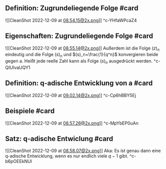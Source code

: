 ## Definition: Zugrundeliegende Folge #card 
![[CleanShot 2022-12-09 at 08.54.15@2x.png]]
^c-YHfaWPcaZ4

## Eigenschaften: Zugrundeliegende Folge #card 
![[CleanShot 2022-12-09 at 08.55.14@2x.png]]
Außerdem ist die Folge $(z)_n$ eindeutig und die Folge $(s)_n$ und $(s)_n+\frac{1}{q^n}$ konvergieren beide gegen a. Heißt jede reelle Zahl kann als Folge $(s)_n$ ausgedrückt werden.
^c-QIUIvaUQY1

## Definition: q-adische Entwicklung von a #card 
![[CleanShot 2022-12-09 at 09.02.14@2x.png]]
^c-Cp6hBBY5Ej

## Beispiele #card 
![[CleanShot 2022-12-09 at 08.57.26@2x.png]]
^c-MpYbEP0uAn

## Satz: q-adische Entwiclung #card 
![[CleanShot 2022-12-09 at 08.58.07@2x.png]]
Aka: Es ist genau dann eine q-adische Entwicklung, wenn es nur endlich viele $q-1$ gibt.
^c-b6pOEEkNUl

